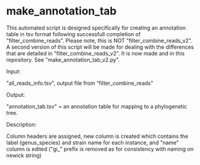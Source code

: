 # make_annotation_tab
This automated script is designed specifically for creating an annotation table in tsv format following successfull completion of "filter_combine_reads". Please note, this is NOT "filter_combine_reads_v2". A second version of this script will be made for dealing with the differences that are detailed in "filter_combine_reads_v2". It is now made and in this repository. See "make_annotation_tab_v2.py". 

Input: 

"all_reads_info.tsv", output file from "filter_combine_reads"

Output:

"annotation_tab.tsv" = an annotation table for mapping to a phylogenetic tree.

Description:

Column headers are assigned, new column is created which contains the label (genus_species) and strain name for each instance, and "name" column is edited ("gi_" prefix is removed as for consistency with naming on newick string) 

